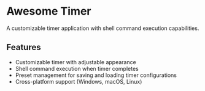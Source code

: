 # Awesome Timer

A customizable timer application with shell command execution capabilities.

## Features

- Customizable timer with adjustable appearance
- Shell command execution when timer completes
- Preset management for saving and loading timer configurations
- Cross-platform support (Windows, macOS, Linux)
